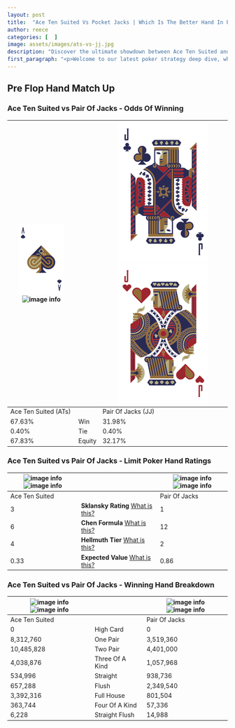 ```yaml
---
layout: post
title:  "Ace Ten Suited Vs Pocket Jacks | Which Is The Better Hand In Poker? A Complete Guide"
author: reece
categories: [  ]
image: assets/images/ats-vs-jj.jpg
description: "Discover the ultimate showdown between Ace Ten Suited and Pair Of Jacks in poker! Uncover the odds, strategies, and scenarios where one hand triumphs over the other. Get ready to up your poker game with this thrilling analysis."
first_paragraph: "<p>Welcome to our latest poker strategy deep dive, where we're pitting two distinct hands against each other in a high-stakes showdown: Ace Ten Suited vs Pair Of Jacks.</p><p>In the dynamic world of poker, every decision counts, and knowing which hand holds the upper hand is key to your success at the table.</p><p>In this article, we'll dissect these two hands, explore the scenarios where one dominates the other, and equip you with the knowledge to make strategic choices that can tip the odds in your favor.</p><p>Get ready to unravel the intriguing dynamics of these poker hands and elevate your game to new heights.</p>"
---
```




[comment]: # (sp0)

## Pre Flop Hand Match Up

<div class="table hand-ratings" markdown="1"> 



### Ace Ten Suited vs Pair Of Jacks - Odds Of Winning


    
| ![image info](assets/images/hand1/a.png) ![image info](assets/images/hand1/ts.png) |  | ![image info](assets/images/hand2/j.png) ![image info](assets/images/hand2/jo.png) |
| -------- | -------- | -------- |
| Ace Ten Suited (ATs) |  | Pair Of Jacks (JJ) |
| 67.63% | Win | 31.98% |
| 0.40% | Tie | 0.40% |
| 67.83% | Equity | 32.17% |




[comment]: # (sp1)



### Ace Ten Suited vs Pair Of Jacks - Limit Poker Hand Ratings


    
| ![image info](https://www.riverpairs.com/assets/images/hand1/a.png) ![image info](https://www.riverpairs.com/assets/images/hand1/ts.png) |  | ![image info](https://www.riverpairs.com/assets/images/hand2/j.png) ![image info](https://www.riverpairs.com/assets/images/hand2/jo.png) |
| -------- | -------- | -------- |
| Ace Ten Suited |  | Pair Of Jacks |
| 3 | **Sklansky Rating** [What is this?](/sklansky-rating-explained) | 1 |
| 6 | **Chen Formula** [What is this?](/chen-formula-explained) | 12 |
| 4 | **Hellmuth Tier** [What is this?](/Hellmuth-tier-explained) | 2 |
| 0.33 | **Expected Value** [What is this?](/expected-value-explained) | 0.86 |




[comment]: # (sp2)



### Ace Ten Suited vs Pair Of Jacks - Winning Hand Breakdown


    
| ![image info](https://www.riverpairs.com/assets/images/hand1/a.png) ![image info](https://www.riverpairs.com/assets/images/hand1/ts.png) |  | ![image info](https://www.riverpairs.com/assets/images/hand2/j.png) ![image info](https://www.riverpairs.com/assets/images/hand2/jo.png) |
| -------- | -------- | -------- |
| Ace Ten Suited |  | Pair Of Jacks |
| 0 | High Card | 0 |
| 8,312,760 | One Pair | 3,519,360 |
| 10,485,828 | Two Pair | 4,401,000 |
| 4,038,876 | Three Of A Kind | 1,057,968 |
| 534,996 | Straight | 938,736 |
| 657,288 | Flush | 2,349,540 |
| 3,392,316 | Full House | 801,504 |
| 363,744 | Four Of A Kind | 57,336 |
| 6,228 | Straight Flush | 14,988 |




[comment]: # (sp3)



</div>

[comment]: # (sp4)



[comment]: # (sp5)

